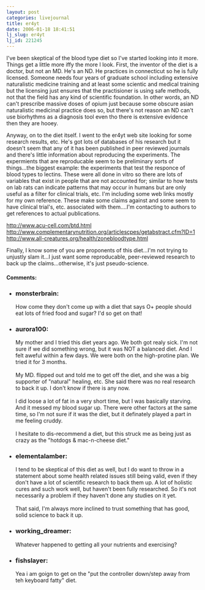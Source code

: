 ```yaml
---
layout: post
categories: livejournal
title: er4yt
date: 2006-01-18 18:41:51
lj_slug: er4yt
lj_id: 221245
---
```

I've been skeptical of the blood type diet so I've started looking into it more. Things get a little more iffy the more I look. First, the inventor of the diet is a doctor, but not an MD. He's an ND. He practices in connecticut so he is fully licensed. Someone needs four years of graduate school including extensive naturalistic medicine training and at least some scientic and medical training but the licensing just ensures that the practisioner is using safe methods, not that the field has any kind of scientific foundation. In other words, an ND can't prescribe massive doses of opium just because some obscure asian naturalistic medicinal practice does so, but there's not reason an ND can't use biorhythms as a diagnosis tool even tho there is extensive evidence then they are hooey.  



Anyway, on to the diet itself. I went to the er4yt web site looking for some research results, etc. He's got lots of databases of his research but it doesn't seem that any of it has been published in peer reviewed journals and there's little information about reproducing the experiments. The expermients that are reproducable seem to be preliminary sorts of things...the biggest example: the experiments that test the responce of blood types to lectins. These were all done in vitro so there are lots of variables that exist in people that are not accounted for; similar to how tests on lab rats can indicate patterns that may occur in humans but are only useful as a filter for clinical trials, etc. I'm including some web links mostly for my own reference. These make some claims against and some seem to have clinical trial's, etc. associated with them....I'm contacting to authors to get references to actual publications.  



http://www.acu-cell.com/btd.html  
http://www.complementarynutrition.org/articlescpes/getabstract.cfm?ID=1  
http://www.all-creatures.org/health/zonebloodtype.html  



Finally, I know some of you are proponents of this diet...I'm not trying to unjustly slam it...I just want some reproducable, peer-reviewed research to back up the claims...otherwise, it's just pseudo-science.


<div id="comments"><h4>Comments:</h4><div class="lj-comments"><ul>
<li><h3>monsterbrain: </h3>
<a id="comment-593"></a>
<p>How come they don't come up with a diet that says O+ people should eat lots of fried food and sugar? I'd so get on that!</p>
</li>
<li><h3>aurora100: </h3>
<a id="comment-594"></a>
<p>My mother and I tried this diet years ago.  We both got realy sick.  I'm not sure if we did something wrong, but it was NOT a balanced diet.  And I felt aweful within a few days.  We were both on the high-protine plan.  We tried it for 3 months.<br>
<br>
My MD. flipped out and told me to get off the diet, and she was a big supporter of "natural" healing, etc.  She said there was no real research to back it up.  I don't know if there is any now.<br>
<br>
I did loose a lot of fat in a very short time, but I was basically starving.  And it messed my blood sugar up.  There were other factors at the same time, so I'm not sure if it was the diet, but it definately played a part in me feeling cruddy.<br>
<br>
I hesitate to dis-recommend a diet, but this struck me as being just as crazy as the "hotdogs &amp; mac-n-cheese diet."<br></p>
</li>
<li><h3>elementalamber: </h3>
<a id="comment-595"></a>
<p>I tend to be skeptical of this diet as well, but I do want to throw in a statement about some health related issues still being valid, even if they don't have a lot of scientific research to back them up.  A lot of holistic cures and such work well, but haven't been fully researched.  So it's not necessarily a problem if they haven't done any studies on it yet.<br>
<br>
That said, I'm always more inclined to trust something that has good, solid science to back it up.  </p>
</li>
<li><h3>working_dreamer: </h3>
<a id="comment-596"></a>
<p>Whatever happened to getting all your nutrients and exercising?</p>
</li>
<li><h3>fishslayer: </h3>
<a id="comment-597"></a>
<p>Yea i am goign to get on the "put the controller down/step away from teh keyboard fatty" diet.</p>
</li>
</ul></div></div>
